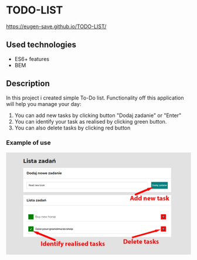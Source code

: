 # TODO-LIST
https://eugen-save.github.io/TODO-LIST/
## Used technologies
- ES6+ features
- BEM
## Description
In this project i created simple To-Do list. Functionality off this application will help you manage your day:
1. You can add new tasks by clicking button "Dodaj zadanie" or "Enter"
2. You can identify your task as realised by clicking green button.
3. You can also delete tasks by clicking red button

### Example of use
![PNG To-do List](https://github.com/Eugen-save/TODO-LIST/blob/main/images/instruction.png?raw=true)